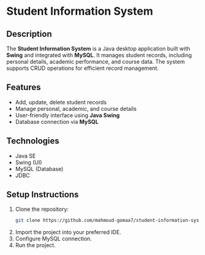 # Student Information System

## Description
The **Student Information System** is a Java desktop application built with **Swing** and integrated with **MySQL**. It manages student records, including personal details, academic performance, and course data. The system supports CRUD operations for efficient record management.

## Features
- Add, update, delete student records
- Manage personal, academic, and course details
- User-friendly interface using **Java Swing**
- Database connection via **MySQL**

## Technologies
- Java SE
- Swing (UI)
- MySQL (Database)
- JDBC

## Setup Instructions
1. Clone the repository:
   ```bash
   git clone https://github.com/mahmoud-gomaa7/student-information-system
2. Import the project into your preferred IDE.
3. Configure MySQL connection.
4. Run the project.
